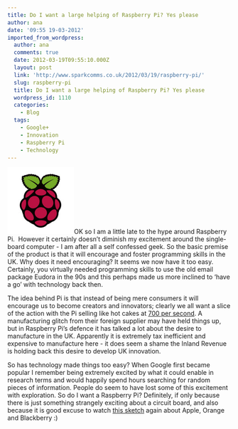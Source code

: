 ```yaml
---
title: Do I want a large helping of Raspberry Pi? Yes please
author: ana
date: '09:55 19-03-2012'
imported_from_wordpress:
  author: ana
  comments: true
  date: 2012-03-19T09:55:10.000Z
  layout: post
  link: 'http://www.sparkcomms.co.uk/2012/03/19/raspberry-pi/'
  slug: raspberry-pi
  title: Do I want a large helping of Raspberry Pi? Yes please
  wordpress_id: 1110
  categories:
    - Blog
  tags:
    - Google+
    - Innovation
    - Raspberry Pi
    - Technology
---
```


![Raspberry-Pi-logo](Raspberry-Pi-logo-150x150.jpg)OK so I am a little late to the hype around Raspberry Pi.  However it certainly doesn’t diminish my excitement around the single-board computer - I am after all a self confessed geek. So the basic premise of the product is that it will encourage and foster programming skills in the UK. Why does it need encouraging? It seems we now have it too easy. Certainly, you virtually needed programming skills to use the old email package Eudora in the 90s and this perhaps made us more inclined to ‘have a go’ with technology back then.

The idea behind Pi is that instead of being mere consumers it will encourage us to become creators and innovators; clearly we all want a slice of the action with the Pi selling like hot cakes at [700 per second](http://www.guardian.co.uk/technology/2012/mar/05/raspberry-pi-demand?newsfeed=true). A manufacturing glitch from their foreign supplier may have held things up, but in Raspberry Pi’s defence it has talked a lot about the desire to manufacture in the UK. Apparently it is extremely tax inefficient and expensive to manufacture here - it does seem a shame the Inland Revenue is holding back this desire to develop UK innovation.

So has technology made things too easy? When Google first became popular I remember being extremely excited by what it could enable in research terms and would happily spend hours searching for random pieces of information. People do seem to have lost some of this excitement with exploration. So do I want a Raspberry Pi? Definitely, if only because there is just something strangely exciting about a circuit board, and also because it is good excuse to watch [this sketch](http://www.youtube.com/watch?v=kAG39jKi0lI) again about Apple, Orange and Blackberry :)
